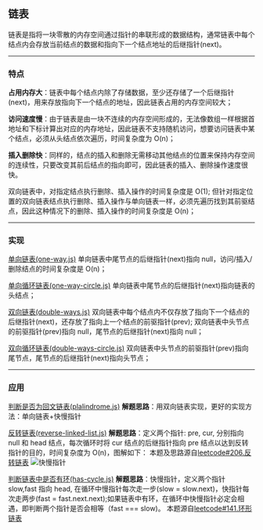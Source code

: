 ## 链表

链表是指将一块零散的内存空间通过指针的串联形成的数据结构，通常链表中每个结点内会存放当前结点的数据和指向下一个结点地址的后继指针(next)。

---

### 特点

**占用内存大**：链表中每个结点内除了存储数据，至少还存储了一个后继指针(next)，用来存放指向下一个结点的地址，因此链表占用的内存空间较大；

**访问速度慢**：由于链表是由一块不连续的内存空间形成的，无法像数组一样根据首地址和下标计算出对应的内存地址，因此链表不支持随机访问，想要访问链表中某个结点，必须从头结点依次遍历，时间复杂度为 O(n)；

**插入删除快**：同样的，结点的插入和删除无需移动其他结点的位置来保持内存空间的连续性，只要改变其前后结点的指向即可，因此链表的插入、删除操作速度很快。

双向链表中，对指定结点执行删除、插入操作的时间复杂度是 O(1); 但针对指定位置的双向链表结点执行删除、插入操作与单向链表一样，必须先遍历找到其前驱结点，因此这种情况下的删除、插入操作的时间复杂度是 O(n)；

---

### 实现

[单向链表(one-way.js)](https://github.com/zyq666/A-daily-algorithmic-technique/blob/master/linked-list/one-ways.js)
单向链表中尾节点的后继指针(next)指向 null，访问/插入/删除结点的时间复杂度是 O(n)；

[单向循环链表(one-way-circle.js)](https://github.com/zyq666/A-daily-algorithmic-technique/blob/master/linked-list/one-ways-circle.js)
单向链表中尾节点的后继指针(next)指向链表的头结点；

[双向链表(double-ways.js)](https://github.com/zyq666/A-daily-algorithmic-technique/blob/master/linked-list/double-ways.js)
双向链表中每个结点内不仅存放了指向下一个结点的后继指针(next)，还存放了指向上一个结点的前驱指针(prev);
双向链表中头节点的前驱指针(prev)指向 null，尾节点的后继指针(next)指向 null；

[双向循环链表(double-ways-circle.js)](https://github.com/zyq666/A-daily-algorithmic-technique/blob/master/linked-list/double-ways-circle.js)
双向链表中头节点的前驱指针(prev)指向尾节点，尾节点的后继指针(next)指向头节点；

---

### 应用

[判断是否为回文链表(plalindrome.js)](https://github.com/zyq666/A-daily-algorithmic-technique/blob/master/linked-list/plalindrome.js)
**解题思路**：用双向链表实现，更好的实现方法：单向链表+快慢指针

[反转链表(reverse-linked-list.js)](https://github.com/zyq666/A-daily-algorithmic-technique/blob/master/linked-list/reverse-linked-list.js)
**解题思路**：定义两个指针: pre, cur, 分别指向 null 和 head 结点，每次循环时将 cur 结点的后继指针指向 pre 结点以达到反转指针的目的，时间复杂度为 O(n)，图解如下：
本题及思路源自[leetcode#206.反转链表](https://leetcode-cn.com/problems/reverse-linked-list/solution/dong-hua-yan-shi-206-fan-zhuan-lian-biao-by-user74/)
![快慢指针](https://pic.leetcode-cn.com/7d8712af4fbb870537607b1dd95d66c248eb178db4319919c32d9304ee85b602-%E8%BF%AD%E4%BB%A3.gif)

[判断链表中是否有环(has-cycle.js)](https://github.com/zyq666/A-daily-algorithmic-technique/blob/master/linked-list/has-cycle.js)
**解题思路**：快慢指针，定义两个指针 slow,fast 指向 head, 在循环中慢指针每次走一步(slow = slow.next)，快指针每次走两步(fast = fast.next.next);如果链表中有环，在循环中快慢指针必定会相遇，即判断两个指针是否会相等（fast === slow)。
本题源自[leetcode#141.环形链表](https://leetcode-cn.com/problems/linked-list-cycle/)
